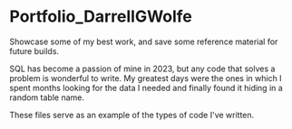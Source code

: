 # Portfolio_DarrellGWolfe
Showcase some of my best work, and save some reference material for future builds.

SQL has become a passion of mine in 2023, but any code that solves a problem is wonderful to write. My greatest days were the ones in which I spent months looking for the data I needed and finally found it hiding in a random table name. 

These files serve as an example of the types of code I've written. 
